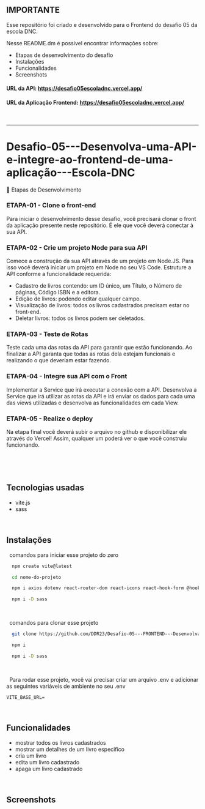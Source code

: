 ## IMPORTANTE
Esse repositório foi criado e desenvolvido para o Frontend do desafio 05 da escola DNC.

Nesse README.dm é possivel encontrar informações sobre:
- Etapas de desenvolvimento do desafio
- Instalações
- Funcionalidades
- Screenshots

#### URL da API: https://desafio05escoladnc.vercel.app/
#### URL da Aplicação Frontend: https://desafio05escoladnc.vercel.app/

&nbsp;

---

# Desafio-05---Desenvolva-uma-API-e-integre-ao-frontend-de-uma-aplicação---Escola-DNC

🎯 Etapas de Desenvolvimento

### ETAPA-01 - Clone o front-end
Para iniciar o desenvolvimento desse desafio, você precisará clonar o front da aplicação presente neste repositório. É ele que você deverá conectar à sua API.

### ETAPA-02 - Crie um projeto Node para sua API
Comece a construção da sua API através de um projeto em Node.JS. Para isso você deverá iniciar um projeto em Node no seu VS Code. Estruture a API conforme a funcionalidade requerida:
- Cadastro de livros contendo: um ID único, um Título, o Número de páginas, Código ISBN e a editora.
- Edição de livros: podendo editar qualquer campo.
- Visualização de livros: todos os livros cadastrados precisam estar no front-end.
- Deletar livros: todos os livros podem ser deletados.

### ETAPA-03 - Teste de Rotas
Teste cada uma das rotas da API para garantir que estão funcionando. Ao finalizar a API garanta que todas as rotas dela estejam funcionais e realizando o que deveriam estar fazendo.

### ETAPA-04 - Integre sua API com o Front
Implementar a Service que irá executar a conexão com a API. Desenvolva a Service que irá utilizar as rotas da API e irá enviar os dados para cada uma das views utilizadas e desenvolva as funcionalidades em cada View.

### ETAPA-05 - Realize o deploy
Na etapa final você deverá subir o arquivo no github e disponibilizar ele através do Vercel! Assim, qualquer um poderá ver o que você construiu funcionando.

&nbsp;

&nbsp;

## Tecnologias usadas
- vite.js
- sass

&nbsp;

## Instalações

&nbsp;
comandos para iniciar esse projeto do zero

```bash
  npm create vite@latest
```
```bash
  cd nome-do-projeto
```
```bash
  npm i axios dotenv react-router-dom react-icons react-hook-form @hookform/resolvers yup
```
```bash
  npm i -D sass
```

&nbsp;

&nbsp;
comandos para clonar esse projeto

```bash
  git clone https://github.com/DDR23/Desafio-05---FRONTEND---Desenvolva-uma-API-e-integre-ao-frontend-de-uma-aplicacao---Escola-DNC
```
```bash
  npm i
```
```bash
  npm i -D sass
```
&nbsp;

&nbsp;
Para rodar esse projeto, você vai precisar criar um arquivo .env e adicionar as seguintes variáveis de ambiente no seu .env

```
VITE_BASE_URL=
```

&nbsp;

## Funcionalidades
- mostrar todos os livros cadastrados
- mostrar um detalhes de um livro especifico
- cria um livro
- edita um livro cadastrado
- apaga um livro cadastrado

&nbsp;

## Screenshots